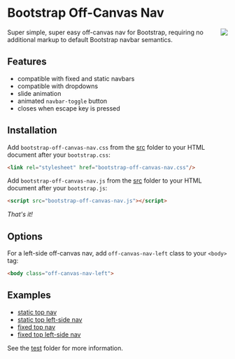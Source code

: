 # Bootstrap Off-Canvas Nav

<img align="right" src="https://raw.githubusercontent.com/marcandrews/bootstrap-off-canvas-nav/master/doc/preview.gif">Super simple, super easy off-canvas nav for Bootstrap, requiring no additional markup to default Bootstrap navbar semantics.

## Features
* compatible with fixed and static navbars
* compatible with dropdowns
* slide animation
* animated ```navbar-toggle``` button
* closes when escape key is pressed

## Installation

Add ```bootstrap-off-canvas-nav.css``` from the [src](https://github.com/marcandrews/bootstrap-off-canvas-nav/tree/master/src) folder to your HTML document after your ```bootstrap.css```:

```html
<link rel="stylesheet" href="bootstrap-off-canvas-nav.css"/>
```

Add ```bootstrap-off-canvas-nav.js``` from the [src](https://github.com/marcandrews/bootstrap-off-canvas-nav/tree/master/src) folder to your HTML document after your ```bootstrap.js```:

```html
<script src="bootstrap-off-canvas-nav.js"></script>
```

*That's it!*

## Options

For a left-side off-canvas nav, add ```off-canvas-nav-left``` class to your ```<body>``` tag:

```html
<body class="off-canvas-nav-left">
```

## Examples

* [static top nav](http://htmlpreview.github.io/?https://github.com/marcandrews/bootstrap-off-canvas-nav/blob/master/test/navbar-static-top.htm)
* [static top left-side nav](http://htmlpreview.github.io/?https://github.com/marcandrews/bootstrap-off-canvas-nav/blob/master/test/navbar-static-top-left.htm)
* [fixed top nav](http://htmlpreview.github.io/?https://github.com/marcandrews/bootstrap-off-canvas-nav/blob/master/test/navbar-fixed-top.htm)
* [fixed top left-side nav](http://htmlpreview.github.io/?https://github.com/marcandrews/bootstrap-off-canvas-nav/blob/master/test/navbar-fixed-top-left.htm)

See the [test](https://github.com/marcandrews/bootstrap-off-canvas-nav/tree/master/test) folder for more information.
